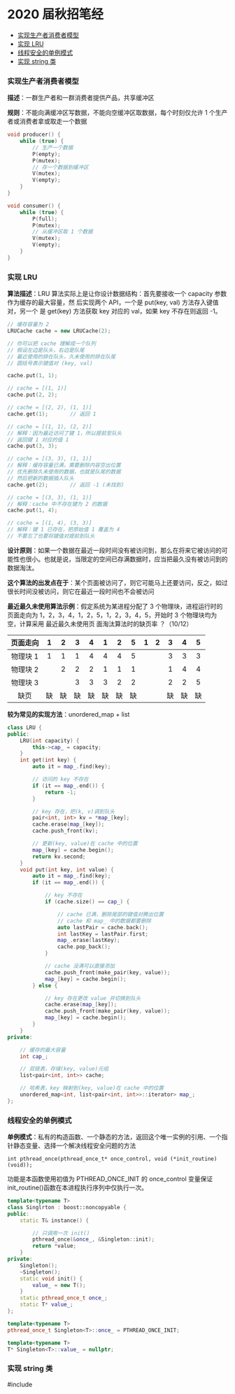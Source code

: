 # 2020 届秋招笔经

* [实现生产者消费者模型](#实现生产者消费者模型)
* [实现 LRU](#实现-lru)
* [线程安全的单例模式](#线程安全的单例模式)
* [实现 string 类](#实现-string-类)

### 实现生产者消费者模型

**描述**：一群生产者和一群消费者提供产品，共享缓冲区

**规则**：不能向满缓冲区写数据，不能向空缓冲区取数据，每个时刻仅允许 1 个生产者或消费者拿或取走一个数据

```cpp
void producer() {
    while (true) {
        // 生产一个数据
        P(empty);
        P(mutex);
        // 存一个数据到缓冲区
        V(mutex);
        V(empty);
    }
}

void consumer() {
    while (true) {
        P(full);
        P(mutex);
        // 从缓冲区取 1 个数据
        V(mutex);
        V(empty);
    }
}
```

### 实现 LRU

**算法描述**：LRU 算法实际上是让你设计数据结构：首先要接收一个 capacity 参数作为缓存的最大容量，然
后实现两个 API，一个是 put(key, val) 方法存入键值对，另一个
是 get(key) 方法获取 key 对应的 val，如果 key 不存在则返回 -1。

```cpp
// 缓存容量为 2
LRUCache cache = new LRUCache(2);

// 你可以把 cache 理解成一个队列
// 假设左边是队头，右边是队尾
// 最近使用的排在队头，久未使用的排在队尾
// 圆括号表示键值对 (key, val)

cache.put(1, 1);

// cache = [(1, 1)]
cache.put(2, 2);

// cache = [(2, 2), (1, 1)]
cache.get(1);       // 返回 1

// cache = [(1, 1), (2, 2)]
// 解释：因为最近访问了键 1，所以提前至队头
// 返回键 1 对应的值 1
cache.put(3, 3);

// cache = [(3, 3), (1, 1)]
// 解释：缓存容量已满，需要删除内容空出位置
// 优先删除久未使用的数据，也就是队尾的数据
// 然后把新的数据插入队头
cache.get(2);       // 返回 -1 (未找到)

// cache = [(3, 3), (1, 1)]
// 解释：cache 中不存在键为 2 的数据
cache.put(1, 4);    

// cache = [(1, 4), (3, 3)]
// 解释：键 1 已存在，把原始值 1 覆盖为 4
// 不要忘了也要将键值对提前到队头
```

**设计原则**：如果一个数据在最近一段时间没有被访问到，那么在将来它被访问的可能性也很小。也就是说，当限定的空间已存满数据时，应当把最久没有被访问到的数据淘汰。

**这个算法的出发点在于**：某个页面被访问了，则它可能马上还要访问，反之，如过很长时间没被访问，则它在最近一段时间也不会被访问

**最近最久未使用算法示例**：假定系统为某进程分配了 3 个物理块，进程运行时的页面走向为 1，2，3，4，1，2，5，1，2，3，4，5，开始时 3 个物理块均为空，计算采用 最近最久未使用页
面淘汰算法时的缺页率 ？（10/12）

| 页面走向 |  1   |  2   |  3   |  4   |  1   |  2   |  5   |  1   |  2   |  3   |  4   |  5   |
| :------: | :--: | :--: | :--: | :--: | :--: | :--: | :--: | :--: | :--: | :--: | :--: | :--: |
| 物理块 1 |  1   |  1   |  1   |  4   |  4   |  4   |  5   |      |      |  3   |  3   |  3   |
| 物理块 2 |      |  2   |  2   |  2   |  1   |  1   |  1   |      |      |  1   |  4   |  4   |
| 物理块 3 |      |      |  3   |  3   |  3   |  2   |  2   |      |      |  2   |  2   |  5   |
|   缺页   |  缺  |  缺  |  缺  |  缺  |  缺  |  缺  |  缺  |      |      |  缺  |  缺  |  缺  |

**较为常见的实现方法**：unordered_map + list

```cpp
class LRU {
public:
    LRU(int capacity) {
        this->cap_ = capacity;
    }
    int get(int key) {
        auto it = map_.find(key);

        // 访问的 key 不存在
        if (it == map_.end()) {
            return -1;
        }

        // key 存在，把(k, v)调到队头
        pair<int, int> kv = *map_[key];
        cache.erase(map_[key]);
        cache.push_front(kv);

        // 更新(key, value)在 cache 中的位置
        map_[key] = cache.begin();
        return kv.second;
    }
    void put(int key, int value) {
        auto it = map_.find(key);
        if (it == map_.end()) {

            // key 不存在
            if (cache.size() == cap_) {

                // cache 已满，删除尾部的键值对腾出位置
                // cache 和 map_ 中的数据都要删除
                auto lastPair = cache.back();
                int lastKey = lastPair.first;
                map_.erase(lastKey);
                cache.pop_back();
            }

            // cache 没满可以直接添加
            cache.push_front(make_pair(key, value));
            map_[key] = cache.begin();
        } else {

            // key 存在更改 value 并切换到队头
            cache.erase(map_[key]);
            cache.push_front(make_pair(key, value));
            map_[key] = cache.begin();
        }
    }
private:

    // 缓存的最大容量
    int cap_;

    // 双链表，存储(key, value)元组
    list<pair<int, int>> cache;

    // 哈希表，key 映射到(key, value)在 cache 中的位置
    unordered_map<int, list<pair<int, int>>::iterator> map_;
};
```

### 线程安全的单例模式

**单例模式**：私有的构造函数、一个静态的方法，返回这个唯一实例的引用、一个指针静态变量、选择一个解决线程安全问题的方法

`int pthread_once(pthread_once_t* once_control, void (*init_routine)(void));`

功能是本函数使用初值为 PTHREAD_ONCE_INIT 的 once_control 变量保证 init_routine()函数在本进程执行序列中仅执行一次。

```cpp
template<typename T>
class Singlrton : boost::noncopyable {
public:
    static T& instance() {

        // 只调用一次 init()
        pthread_once(&once_, &Singleton::init);
        return *value;
    }
private:
    Singleton();
    ~Singleton();
    static void init() {
        value_ = new T();
    }
    static pthread_once_t once_;
    static T* value_;
};

template<typename T>
pthread_once_t Singleton<T>::once_ = PTHREAD_ONCE_INIT;

template<typename T>
T* Singleton<T>::value_ = nullptr;
```

### 实现 string 类
#include
